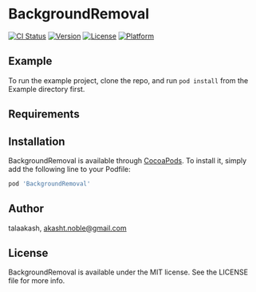 # BackgroundRemoval

[![CI Status](https://img.shields.io/travis/talaakash/BackgroundRemoval.svg?style=flat)](https://travis-ci.org/talaakash/BackgroundRemoval)
[![Version](https://img.shields.io/cocoapods/v/BackgroundRemoval.svg?style=flat)](https://cocoapods.org/pods/BackgroundRemoval)
[![License](https://img.shields.io/cocoapods/l/BackgroundRemoval.svg?style=flat)](https://cocoapods.org/pods/BackgroundRemoval)
[![Platform](https://img.shields.io/cocoapods/p/BackgroundRemoval.svg?style=flat)](https://cocoapods.org/pods/BackgroundRemoval)

## Example

To run the example project, clone the repo, and run `pod install` from the Example directory first.

## Requirements

## Installation

BackgroundRemoval is available through [CocoaPods](https://cocoapods.org). To install
it, simply add the following line to your Podfile:

```ruby
pod 'BackgroundRemoval'
```

## Author

talaakash, akasht.noble@gmail.com

## License

BackgroundRemoval is available under the MIT license. See the LICENSE file for more info.
